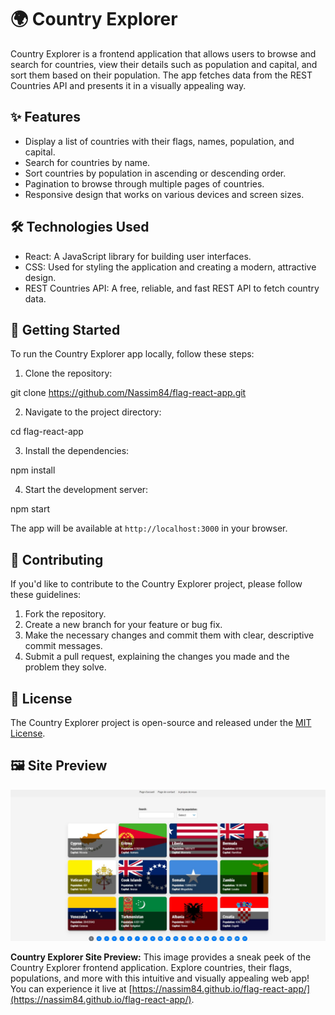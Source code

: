 # 🌍 Country Explorer

Country Explorer is a frontend application that allows users to browse and search for countries, view their details such as population and capital, and sort them based on their population. The app fetches data from the REST Countries API and presents it in a visually appealing way.

## ✨ Features

- Display a list of countries with their flags, names, population, and capital.
- Search for countries by name.
- Sort countries by population in ascending or descending order.
- Pagination to browse through multiple pages of countries.
- Responsive design that works on various devices and screen sizes.

## 🛠️ Technologies Used

- React: A JavaScript library for building user interfaces.
- CSS: Used for styling the application and creating a modern, attractive design.
- REST Countries API: A free, reliable, and fast REST API to fetch country data.

## 🚀 Getting Started

To run the Country Explorer app locally, follow these steps:

1. Clone the repository:

git clone https://github.com/Nassim84/flag-react-app.git

2. Navigate to the project directory:

cd flag-react-app 

3. Install the dependencies:
   
npm install

4. Start the development server:

npm start

The app will be available at `http://localhost:3000` in your browser.

## 🤝 Contributing

If you'd like to contribute to the Country Explorer project, please follow these guidelines:

1. Fork the repository.
2. Create a new branch for your feature or bug fix.
3. Make the necessary changes and commit them with clear, descriptive commit messages.
4. Submit a pull request, explaining the changes you made and the problem they solve.

## 📄 License

The Country Explorer project is open-source and released under the [MIT License](LICENSE).

## 🖼️ Site Preview

![Country Explorer](src/assets/img//preview.jpg)

**Country Explorer Site Preview:** This image provides a sneak peek of the Country Explorer frontend application. Explore countries, their flags, populations, and more with this intuitive and visually appealing web app! You can experience it live at [https://nassim84.github.io/flag-react-app/](https://nassim84.github.io/flag-react-app/).



